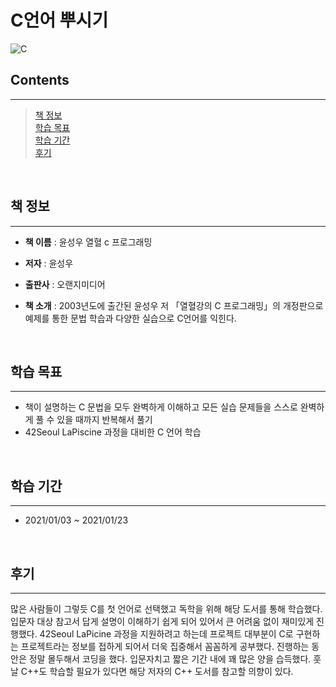 # **C언어 뿌시기**

![C](https://user-images.githubusercontent.com/76714659/147349095-7beaf559-da92-44c3-a9e2-d1fe3781852b.png)

## **Contents**
---
> [책 정보](#책-정보)  
> [학습 목표](#학습-목표)  
> [학습 기간](#학습-기간)  
> [후기](#후기)

&nbsp;

## **책 정보**
---
* **책 이름** : 윤성우 열혈 c 프로그래밍

* **저자** : 윤성우

* **출판사** : 오랜지미디어

* **책 소개** : 2003년도에 출간된 윤성우 저 「열혈강의 C 프로그래밍」의 개정판으로 예제를 통한 문법 학습과 다양한 실습으로 C언어를 익힌다.

&nbsp;

## **학습 목표**
---
* 책이 설명하는 C 문법을 모두 완벽하게 이해하고 모든 실습 문제들을 스스로 완벽하게 풀 수 있을 때까지 반복해서 풀기
* 42Seoul LaPiscine 과정을 대비한 C 언어 학습

&nbsp;

## **학습 기간**
---
* 2021/01/03 ~ 2021/01/23

&nbsp;

## **후기**
---
많은 사람들이 그렇듯 C를 첫 언어로 선택했고 독학을 위해 해당 도서를 통해 학습했다. 입문자 대상 참고서 답게 설명이 이해하기 쉽게 되어 있어서 큰 어려움 없이 재미있게 진행했다.
42Seoul LaPicine 과정을 지원하려고 하는데 프로젝트 대부분이 C로 구현하는 프로젝트라는 정보를 접하게 되어서 더욱 집중해서 꼼꼼하게 공부했다. 진행하는 동안은 정말 몰두해서 코딩을 했다.
입문자치고 짧은 기간 내에 꽤 많은 양을 습득했다. 훗날 C++도 학습할 필요가 있다면 해당 저자의 C++ 도서를 참고할 의향이 있다.
